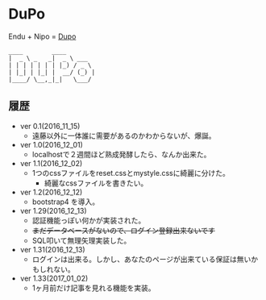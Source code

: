 # DuPo
Endu + Nipo = [Dupo](http://dupo-fendo1201.sqale.jp/)

```
____        ____       
|  _ \ _   _|  _ \ ___  
| | | | | | | |_) / _ \
| |_| | |_| |  __/ (_) |
|____/ \__,_|_|   \___/

```



## 履歴

- ver 0.1(2016_11_15)
  - 遠藤以外に一体誰に需要があるのかわからないが、爆誕。
- ver 1.0(2016_12_01)
  - localhostで２週間ほど熟成発酵したら、なんか出来た。
- ver 1.1(2016_12_02)
  - 1つのcssファイルをreset.cssとmystyle.cssに綺麗に分けた。
    - 綺麗なcssファイルを書きたい。
- ver 1.2(2016_12_12)
  - bootstrap4 を導入。
- ver 1.29(2016_12_13)
  - 認証機能っぽい何かが実装された。
  - ~~まだデータベースがないので、ログイン登録出来ないです~~
  - SQL叩いて無理矢理実装した。
- ver 1.31(2016_12_13)
  - ログインは出来る。しかし、あなたのページが出来ている保証は無いかもしれない。
- ver 1.33(2017_01_02)
  - 1ヶ月前だけ記事を見れる機能を実装。

